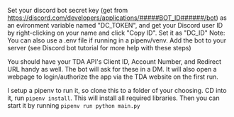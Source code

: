 Set your discord bot secret key (get from https://discord.com/developers/applications/#####BOT_ID######/bot) 
as an evironment variable named "DC_TOKEN", and get your Discord user
ID by right-clicking on your name and click "Copy ID". Set it as "DC_ID"
Note: You can also use a .env file if running in a pipenv/venv.
Add the bot to your server (see Discord bot tutorial for more help with these steps)

You should have your TDA API's Client ID, Account Number, and Redirect URL handy as well. The bot will ask
for these in a DM. It will also open a webpage to login/authorize the app via the TDA website on the first
run.

I setup a pipenv to run it, so clone this to a folder of your choosing. CD into it, run `pipenv install`.
This will install all required libraries. Then you can start it by running `pipenv run python main.py`
